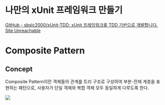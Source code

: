 # 나만의 xUnit 프레임워크 만들기
[GitHub - sbslc2000/xUnit-TDD: xUnit 프레임워크를 TDD 기반으로 개발합니다.](https://github.com/sbslc2000/xUnit-TDD)
[Site Unreachable](https://www.youtube.com/watch?v=tdKFZcZSJmg)


# Composite Pattern

## Concept
Composite Pattern이란 객체들의 관계를 트리 구조로 구성하여 부분-전체 계층을 표현하는 패턴으로, 사용자가 단일 객체와 복합 객체 모두 동일하게 다루도록 한다.

![](https://i.imgur.com/9qzyWJD.png)

